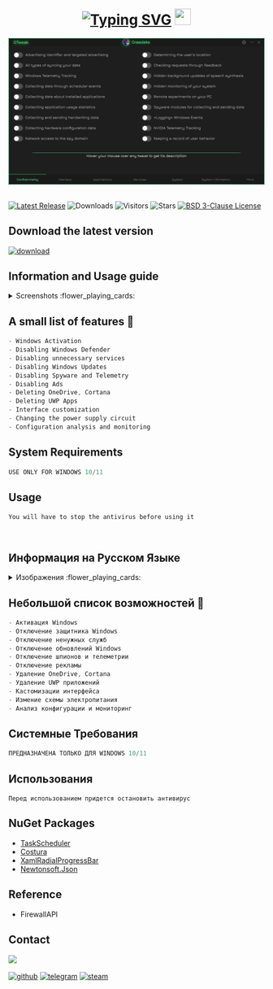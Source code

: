 <h1 align="center"> <a href="https://git.io/typing-svg"><img src="https://readme-typing-svg.herokuapp.com?font=Jura&weight=600&size=40&duration=1000&pause=3000&color=16BD72&multiline=true&width=160&lines=GTweak" alt="Typing SVG" /></a> <img width="32" height="32" src="https://github.com/Greedeks/GTweak/assets/82948926/62527a34-0a06-4bd1-8515-c23a33c73bf2"/> </h1>

![Logo](https://github.com/Greedeks/GTweak/blob/main/Github/Preview.gif)
## 
[![Latest Release](https://img.shields.io/github/v/release/Greedeks/GTweak?style=for-the-badge&color=16BD72)](https://github.com/Greedeks/GTweak/releases/latest)
![Downloads](https://img.shields.io/github/downloads/Greedeks/GTweak/total.svg?style=for-the-badge&color=%231EB1D2)
![Visitors](https://kounter.kerolloz.dev/badge/Views?style=for-the-badge&color=16BD72)
![Stars](https://img.shields.io/github/stars/greedeks/gtweak?style=for-the-badge&color=%231EB1D2)
[![BSD 3-Clause License](https://img.shields.io/badge/License-BSD%203--Clause-yellow.svg?style=for-the-badge&color=16BD72)](https://github.com/Greedeks/GTweak/blob/main/LICENSE)
##

## Download the latest version
[![download](https://github.com/user-attachments/assets/08277d2a-fe0d-4eea-b351-6b3ed97c97a2)](https://github.com/Greedeks/GTweak/releases/latest/download/GTweak.exe)
##

## Information and Usage guide
<details>
  <summary>Screenshots :flower_playing_cards: </summary>
  <img src="https://github.com/Greedeks/GTweak/blob/main/Github/en/Confidentiality.png"/>
  <img src="https://github.com/Greedeks/GTweak/blob/main/Github/en/Interface.png"/>
  <img src="https://github.com/Greedeks/GTweak/blob/main/Github/en/Applications.png"/>
  <img src="https://github.com/Greedeks/GTweak/blob/main/Github/en/Services.png"/>
  <img src="https://github.com/Greedeks/GTweak/blob/main/Github/en/System.png"/>
  <img src="https://github.com/Greedeks/GTweak/blob/main/Github/en/More.png"/>
</details>

## A small list of features :wrench:
```c#
- Windows Activation
- Disabling Windows Defender
- Disabling unnecessary services
- Disabling Windows Updates
- Disabling Spyware and Telemetry
- Disabling Ads
- Deleting OneDrive, Cortana
- Deleting UWP Apps
- Interface customization
- Changing the power supply circuit
- Сonfiguration analysis and monitoring
```
## System Requirements
```c#
USE ONLY FOR WINDOWS 10/11
 ```
## Usage
```
You will have to stop the antivirus before using it
 ```
<br/>

## Информация на Русском Языке
<details>
  <summary>Изображения :flower_playing_cards:</summary>
  <img src="https://github.com/Greedeks/GTweak/blob/main/Github/ru/Confidentiality.png"/>
  <img src="https://github.com/Greedeks/GTweak/blob/main/Github/ru/Interface.png"/>
  <img src="https://github.com/Greedeks/GTweak/blob/main/Github/ru/Applications.png"/>
  <img src="https://github.com/Greedeks/GTweak/blob/main/Github/ru/Services.png"/>
  <img src="https://github.com/Greedeks/GTweak/blob/main/Github/ru/System.png"/>
  <img src="https://github.com/Greedeks/GTweak/blob/main/Github/ru/More.png"/>
</details>

## Небольшой список возможностей :wrench:
```c#
- Активация Windows
- Отключение защитника Windows
- Отключение ненужных служб
- Отключение обновлений Windows
- Отключение шпионов и телеметрии
- Отключение рекламы
- Удаление OneDrive, Cortana
- Удаление UWP приложений
- Кастомизации интерфейса
- Измение схемы электропитания
- Анализ конфигурации и мониторинг
```
## Системные Требования
```c#
ПРЕДНАЗНАЧЕНА ТОЛЬКО ДЛЯ WINDOWS 10/11
```
## Использования
```
Перед использованием придется остановить антивирус
```

## NuGet Packages
- [TaskScheduler](https://www.nuget.org/packages/TaskScheduler/)
- [Costura](https://github.com/Fody/Costura)
- [XamlRadialProgressBar](https://www.nuget.org/packages/XamlRadialProgressBar)
- [Newtonsoft.Json](https://www.nuget.org/packages/Newtonsoft.Json/13.0.2-beta1)

## Reference
- FirewallAPI

## Contact
<img src="https://avatars.githubusercontent.com/u/82948926?s=400&u=66ddd72b29af1ac8b262281b183da6d191c5a71d&v=4" width="100px;"/>

[![github](https://img.shields.io/badge/Github-gray?style=for-the-badge&logo=github&logoColor=white)](https://github.com/Greedeks)
[![telegram](https://img.shields.io/badge/Telegram-1DA1F2?style=for-the-badge&logo=telegram&logoColor=white)](https://t.me/Greedeks)
[![steam](https://img.shields.io/badge/STEAM-042430?style=for-the-badge&logo=steam&logoColor=white)](https://steamcommunity.com/id/greedeks/)
